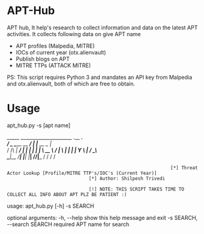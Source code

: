 # APT-Hub
APT hub, It help's research to collect information and data on the latest APT activities. It collects following data on give APT name

- APT profiles (Malpedia, MITRE)
- IOCs of current year (otx.alienvault)
- Publish blogs on APT
- MITRE TTPs (ATTACK MITRE)

PS: This script requires Python 3 and mandates an API key from Malpedia and otx.alienvault, both of which are free to obtain.

# Usage

apt_hub.py -s [apt name]

   _____ _____________________ .__         ___.    
  /  _  \______   \__    ___/  |  |__  __ _\_ |__  
 /  /_\  \|     ___/ |    |    |  |  \|  |  \ __ \ 
/    |    \    |     |    |    |   Y  \  |  / \_\ \
\____|__  /____|     |____|    |___|  /____/|___  /
        \/                          \/          \/ 

																[*] Threat Actor Lookup [Profile/MITRE TTP's/IOC's (Current Year)]
	                              [*] Author: Shilpesh Trivedi 

	                              [!] NOTE: THIS SCRIPT TAKES TIME TO COLLECT ALL INFO ABOUT APT PLZ BE PATIENT :) 

usage: apt_hub.py [-h] -s SEARCH

optional arguments:
  -h, --help            show this help message and exit
  -s SEARCH, --search SEARCH
                        required APT name for search
